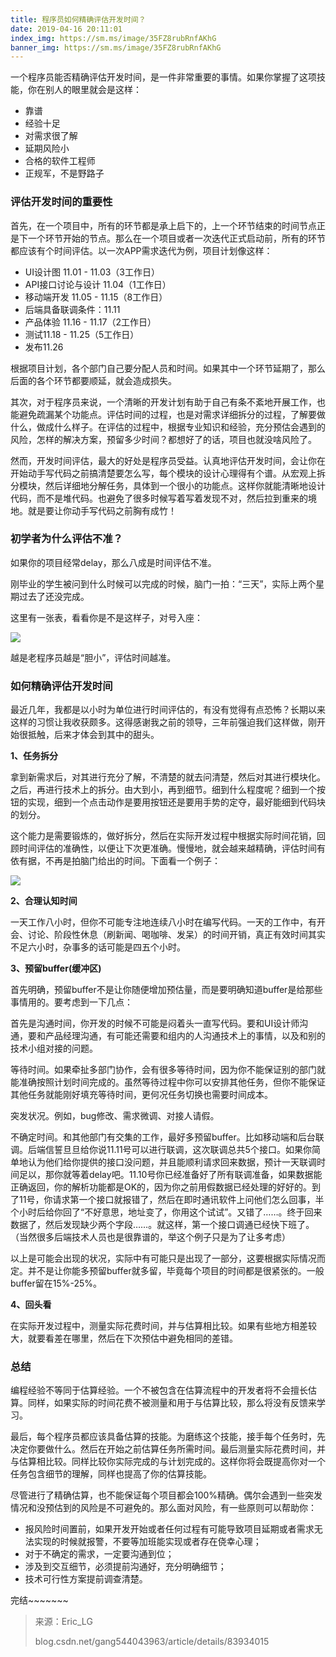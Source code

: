 ```yaml
---
title: 程序员如何精确评估开发时间？
date: 2019-04-16 20:11:01
index_img: https://sm.ms/image/35FZ8rubRnfAKhG
banner_img: https://sm.ms/image/35FZ8rubRnfAKhG
---
```



一个程序员能否精确评估开发时间，是一件非常重要的事情。如果你掌握了这项技能，你在别人的眼里就会是这样：

- 靠谱
- 经验十足
- 对需求很了解
- 延期风险小
- 合格的软件工程师
- 正规军，不是野路子

### 评估开发时间的重要性

首先，在一个项目中，所有的环节都是承上启下的，上一个环节结束的时间节点正是下一个环节开始的节点。那么在一个项目或者一次迭代正式启动前，所有的环节都应该有个时间评估。以一次APP需求迭代为例，项目计划像这样：

- UI设计图 11.01 - 11.03（3工作日）
- API接口讨论与设计 11.04（1工作日）
- 移动端开发 11.05 - 11.15（8工作日）
- 后端具备联调条件：11.11
- 产品体验 11.16 - 11.17（2工作日）
- 测试11.18 - 11.25（5工作日）
- 发布11.26

根据项目计划，各个部门自己要分配人员和时间。如果其中一个环节延期了，那么后面的各个环节都要顺延，就会造成损失。

其次，对于程序员来说，一个清晰的开发计划有助于自己有条不紊地开展工作，也能避免疏漏某个功能点。评估时间的过程，也是对需求详细拆分的过程，了解要做什么，做成什么样子。在评估的过程中，根据专业知识和经验，充分预估会遇到的风险，怎样的解决方案，预留多少时间？都想好了的话，项目也就没啥风险了。

然而，开发时间评估，最大的好处是程序员受益。认真地评估开发时间，会让你在开始动手写代码之前搞清楚要怎么写，每个模块的设计心理得有个谱。从宏观上拆分模块，然后详细地分解任务，具体到一个很小的功能点。这样你就能清晰地设计代码，而不是堆代码。也避免了很多时候写着写着发现不对，然后拉到重来的境地。就是要让你动手写代码之前胸有成竹！

### 初学者为什么评估不准？

如果你的项目经常delay，那么八成是时间评估不准。

刚毕业的学生被问到什么时候可以完成的时候，脑门一拍：“三天”，实际上两个星期过去了还没完成。

这里有一张表，看看你是不是这样子，对号入座：

![](https://wx1.sinaimg.cn/mw690/806e3151ly1g24quvbhswj20ia0ipk5w.jpg)

越是老程序员越是“胆小”，评估时间越准。

### 如何精确评估开发时间

最近几年，我都是以小时为单位进行时间评估的，有没有觉得有点恐怖？长期以来这样的习惯让我收获颇多。这得感谢我之前的领导，三年前强迫我们这样做，刚开始很抵触，后来才体会到其中的甜头。

**1、任务拆分**

拿到新需求后，对其进行充分了解，不清楚的就去问清楚，然后对其进行模块化。之后，再进行技术上的拆分。由大到小，再到细节。细到什么程度呢？细到一个按钮的实现，细到一个点击动作是要用按钮还是要用手势的定夺，最好能细到代码块的划分。

这个能力是需要锻炼的，做好拆分，然后在实际开发过程中根据实际时间花销，回顾时间评估的准确性，以便让下次更准确。慢慢地，就会越来越精确，评估时间有依有据，不再是拍脑门给出的时间。下面看一个例子：

![](https://wx2.sinaimg.cn/mw690/806e3151ly1g24quz2fa6j20je040gnc.jpg)

**2、合理认知时间**

一天工作八小时，但你不可能专注地连续八小时在编写代码。一天的工作中，有开会、讨论、阶段性休息（刷新闻、喝咖啡、发呆）的时间开销，真正有效时间其实不足六小时，杂事多的话可能是四五个小时。

**3、预留buffer(缓冲区)**

首先明确，预留buffer不是让你随便增加预估量，而是要明确知道buffer是给那些事情用的。要考虑到一下几点：

首先是沟通时间，你开发的时候不可能是闷着头一直写代码。要和UI设计师沟通，要和产品经理沟通，有可能还需要和组内的人沟通技术上的事情，以及和别的技术小组对接的问题。

等待时间。如果牵扯多部门协作，会有很多等待时间，因为你不能保证别的部门就能准确按照计划时间完成的。虽然等待过程中你可以安排其他任务，但你不能保证其他任务就能刚好填充等待时间，更何况任务切换也需要时间成本。

突发状况。例如，bug修改、需求微调、对接人请假。

不确定时间。和其他部门有交集的工作，最好多预留buffer。比如移动端和后台联调。后端信誓旦旦给你说11.11号可以进行联调，这次联调总共5个接口。如果你简单地认为他们给你提供的接口没问题，并且能顺利请求回来数据，预计一天联调时间足以，那你就等着delay吧。11.10号你已经准备好了所有联调准备，如果数据能正确返回，你的解析功能都是OK的，因为你之前用假数据已经处理的好好的。到了11号，你请求第一个接口就报错了，然后在即时通讯软件上问他们怎么回事，半个小时后给你回了“不好意思，地址变了，你用这个试试”。又错了……。终于回来数据了，然后发现缺少两个字段……。就这样，第一个接口调通已经快下班了。（当然很多后端技术人员也是很靠谱的，举这个例子只是为了让多考虑）

以上是可能会出现的状况，实际中有可能只是出现了一部分，这要根据实际情况而定。并不是让你能多预留buffer就多留，毕竟每个项目的时间都是很紧张的。一般buffer留在15%-25%。

**4、回头看**

在实际开发过程中，测量实际花费时间，并与估算相比较。如果有些地方相差较大，就要看差在哪里，然后在下次预估中避免相同的差错。

### 总结

编程经验不等同于估算经验。一个不被包含在估算流程中的开发者将不会擅长估算。同样，如果实际的时间花费不被测量和用于与估算比较，那么将没有反馈来学习。

最后，每个程序员都应该具备估算的技能。为磨练这个技能，接手每个任务时，先决定你要做什么。然后在开始之前估算任务所需时间。最后测量实际花费时间，并与估算相比较。同样比较你实际完成的与计划完成的。这样你将会既提高你对一个任务包含细节的理解，同样也提高了你的估算技能。

尽管进行了精确估算，也不能保证每个项目都会100%精确。偶尔会遇到一些突发情况和没预估到的风险是不可避免的。那么面对风险，有一些原则可以帮助你：

- 报风险时间置前，如果开发开始或者任何过程有可能导致项目延期或者需求无法实现的时候就报警，不要等加班能实现或者存在侥幸心理；
- 对于不确定的需求，一定要沟通到位；
- 涉及到交互细节，必须提前沟通好，充分明确细节；
- 技术可行性方案提前调查清楚。


完结~~~~~~~



> 来源：Eric_LG
>
> blog.csdn.net/gang544043963/article/details/83934015
